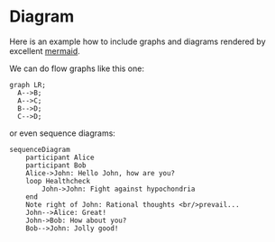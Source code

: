 Diagram
========

Here is an example how to include graphs and diagrams rendered by excellent
 [mermaid](http://knsv.github.io/mermaid/).

We can do flow graphs like this one:

```mermaid
graph LR;
  A-->B;
  A-->C;
  B-->D;
  C-->D;
```

or even sequence diagrams:

```mermaid
sequenceDiagram
    participant Alice
    participant Bob
    Alice->John: Hello John, how are you?
    loop Healthcheck
        John->John: Fight against hypochondria
    end
    Note right of John: Rational thoughts <br/>prevail...
    John-->Alice: Great!
    John->Bob: How about you?
    Bob-->John: Jolly good!
```
